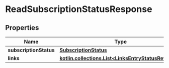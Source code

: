 
# ReadSubscriptionStatusResponse

## Properties
Name | Type | Description | Notes
------------ | ------------- | ------------- | -------------
**subscriptionStatus** | [**SubscriptionStatus**](SubscriptionStatus.md) |  | 
**links** | [**kotlin.collections.List&lt;LinksEntryStatusRevoked&gt;**](LinksEntryStatusRevoked.md) |  |  [optional]



